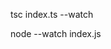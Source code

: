 <!-- Run this command in 1st terminal terminal  -->
tsc index.ts --watch

<!-- Run this command in 2nd terminal terminal -->
node --watch index.js
